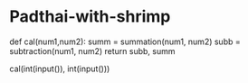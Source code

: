 # Padthai-with-shrimp
def cal(num1,num2):
	summ = summation(num1, num2)
	subb = subtraction(num1, num2)
	return subb, summ

cal(int(input()), int(input()))